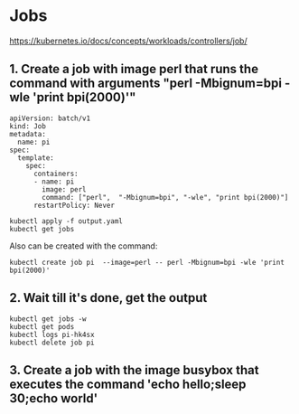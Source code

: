 # Jobs

https://kubernetes.io/docs/concepts/workloads/controllers/job/

## 1. Create a job with image perl that runs the command with arguments "perl -Mbignum=bpi -wle 'print bpi(2000)'"

```
apiVersion: batch/v1
kind: Job
metadata:
  name: pi
spec:
  template:
    spec:
      containers:
      - name: pi
        image: perl
        command: ["perl",  "-Mbignum=bpi", "-wle", "print bpi(2000)"]
      restartPolicy: Never
```

```
kubectl apply -f output.yaml
kubectl get jobs
```

Also can be created with the command:

```
kubectl create job pi  --image=perl -- perl -Mbignum=bpi -wle 'print bpi(2000)'
```

## 2. Wait till it's done, get the output

```
kubectl get jobs -w
kubectl get pods
kubectl logs pi-hk4sx
kubectl delete job pi
```

## 3. Create a job with the image busybox that executes the command 'echo hello;sleep 30;echo world'